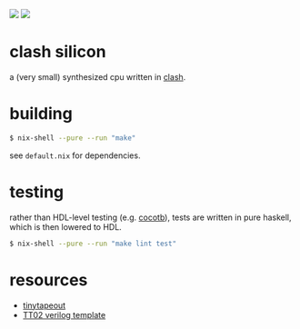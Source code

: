 ![](../../workflows/gds/badge.svg) ![](../../workflows/test/badge.svg)

# clash silicon

a (very small) synthesized cpu written in [clash](https://clash-lang.org/).

# building

```sh
$ nix-shell --pure --run "make"
```

see `default.nix` for dependencies.

# testing

rather than HDL-level testing (e.g. [cocotb](https://www.cocotb.org/)), tests are written in pure haskell, which is then lowered to HDL.

```sh
$ nix-shell --pure --run "make lint test"
```

# resources

- [tinytapeout](https://tinytapeout.com/)
- [TT02 verilog template](https://github.com/TinyTapeout/tt02-verilog-demo)
